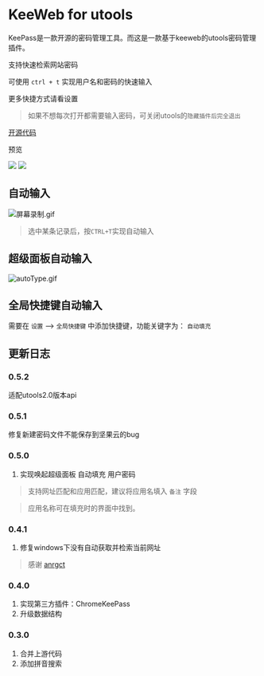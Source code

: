 # KeeWeb for utools

KeePass是一款开源的密码管理工具。而这是一款基于keeweb的utools密码管理插件。

支持快速检索网站密码

可使用 `ctrl + t` 实现用户名和密码的快速输入

更多快捷方式请看设置

> 如果不想每次打开都需要输入密码，可关闭utools的`隐藏插件后完全退出`

[开源代码](https://github.com/qinyongliang/keeweb)

预览

![](https://i.loli.net/2020/10/20/8rt27ETqRfGi4we.png)
![](https://i.loli.net/2020/10/20/dYH2nIgryopvkcS.png)

## 自动输入

![屏幕录制.gif](https://i.loli.net/2020/10/20/DZM3mRKF6g57pnE.gif)

> 选中某条记录后，按`CTRL+T`实现自动输入

## 超级面板自动输入

![autoType.gif](https://i.loli.net/2021/03/22/XNf2uaWGl1D4gRB.gif)

## 全局快捷键自动输入

需要在 `设置` --> `全局快捷键` 中添加快捷键，功能关键字为： `自动填充`

## 更新日志

### 0.5.2

适配utools2.0版本api

### 0.5.1

修复新建密码文件不能保存到坚果云的bug

### 0.5.0

1. 实现唤起超级面板 自动填充 用户密码

> 支持网址匹配和应用匹配，建议将应用名填入 `备注` 字段

> 应用名称可在填充时的界面中找到。


### 0.4.1

1. 修复windows下没有自动获取并检索当前网址
 
> 感谢 [anrgct](https://github.com/anrgct)


### 0.4.0

1. 实现第三方插件：ChromeKeePass
2. 升级数据结构

### 0.3.0

1. 合并上游代码
2. 添加拼音搜索
